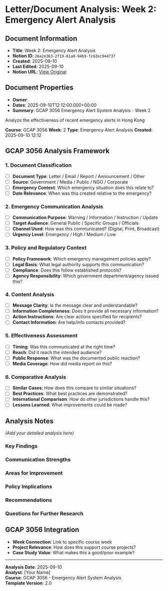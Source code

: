 # Letter/Document Analysis: Week 2: Emergency Alert Analysis

## Document Information
- **Title**: Week 2: Emergency Alert Analysis
- **Notion ID**: `26a2e363-2f19-81a0-94b9-fc62ec944737`
- **Created**: 2025-09-10
- **Last Edited**: 2025-09-10
- **Notion URL**: [View Original](https://www.notion.so/Week-2-Emergency-Alert-Analysis-26a2e3632f1981a094b9fc62ec944737)

## Document Properties
- **Owner**: 
- **Dates**: 2025-09-10T12:12:00.000+00:00
- **Summary**: GCAP 3056 Emergency Alert System Analysis - Week 2

Analyze the effectiveness of recent emergency alerts in Hong Kong

**Course**: GCAP 3056
**Week**: 2
**Type**: Emergency Alert Analysis
**Created**: 2025-09-10 12:12


## GCAP 3056 Analysis Framework

### 1. Document Classification
- [ ] **Document Type**: Letter / Email / Report / Announcement / Other
- [ ] **Source**: Government / Media / Public / NGO / Corporate
- [ ] **Emergency Context**: Which emergency situation does this relate to?
- [ ] **Date Relevance**: When was this created relative to the emergency?

### 2. Emergency Communication Analysis
- [ ] **Communication Purpose**: Warning / Information / Instruction / Update
- [ ] **Target Audience**: General Public / Specific Groups / Officials
- [ ] **Channel Used**: How was this communicated? (Digital, Print, Broadcast)
- [ ] **Urgency Level**: Emergency / High / Medium / Low

### 3. Policy and Regulatory Context
- [ ] **Policy Framework**: Which emergency management policies apply?
- [ ] **Legal Basis**: What legal authority supports this communication?
- [ ] **Compliance**: Does this follow established protocols?
- [ ] **Agency Responsibility**: Which government department/agency issued this?

### 4. Content Analysis
- [ ] **Message Clarity**: Is the message clear and understandable?
- [ ] **Information Completeness**: Does it provide all necessary information?
- [ ] **Action Instructions**: Are clear actions specified for recipients?
- [ ] **Contact Information**: Are help/info contacts provided?

### 5. Effectiveness Assessment
- [ ] **Timing**: Was this communicated at the right time?
- [ ] **Reach**: Did it reach the intended audience?
- [ ] **Public Response**: What was the documented public reaction?
- [ ] **Media Coverage**: How did media report on this?

### 6. Comparative Analysis
- [ ] **Similar Cases**: How does this compare to similar situations?
- [ ] **Best Practices**: What best practices are demonstrated?
- [ ] **International Comparison**: How do other jurisdictions handle this?
- [ ] **Lessons Learned**: What improvements could be made?

## Analysis Notes
*(Add your detailed analysis here)*

### Key Findings


### Communication Strengths


### Areas for Improvement


### Policy Implications


### Recommendations


### Questions for Further Research


## GCAP 3056 Integration
- **Week Connection**: Link to specific course week
- **Project Relevance**: How does this support course projects?
- **Case Study Value**: What makes this a good/poor example?

---

**Analysis Date**: 2025-09-10  
**Analyst**: [Your Name]  
**Course**: GCAP 3056 - Emergency Alert System Analysis  
**Template Version**: 2.0
